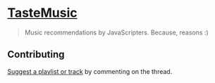 # [TasteMusic](https://github.com/tastejs/TasteMusic/issues/1)

> Music recommendations by JavaScripters. Because, reasons :)


## Contributing

[Suggest a playlist or track](https://github.com/tastejs/TasteMusic/issues/1) by commenting on the thread.
